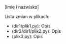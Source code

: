 \[Imię i nazwisko\]

Lista zmian w plikach:
- (dir1/plik1.py): Opis
- (dir2/dir1/plik2.py): Opis
- (plik3.py): Opis

